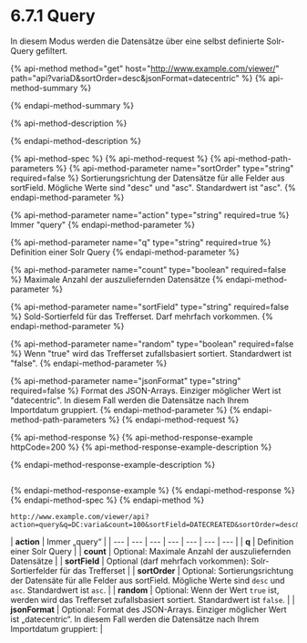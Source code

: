 # 6.7.1 Query

In diesem Modus werden die Datensätze über eine selbst definierte Solr-Query gefiltert.

{% api-method method="get" host="http://www.example.com/viewer/" path="api?variaD&sortOrder=desc&jsonFormat=datecentric" %}
{% api-method-summary %}

{% endapi-method-summary %}

{% api-method-description %}

{% endapi-method-description %}

{% api-method-spec %}
{% api-method-request %}
{% api-method-path-parameters %}
{% api-method-parameter name="sortOrder" type="string" required=false %}
Sortierungsrichtung der Datensätze für alle Felder aus sortField. Mögliche Werte sind "desc" und "asc". Standardwert ist "asc".
{% endapi-method-parameter %}

{% api-method-parameter name="action" type="string" required=true %}
Immer "query"
{% endapi-method-parameter %}

{% api-method-parameter name="q" type="string" required=true %}
Definition einer Solr Query
{% endapi-method-parameter %}

{% api-method-parameter name="count" type="boolean" required=false %}
Maximale Anzahl der auszuliefernden Datensätze
{% endapi-method-parameter %}

{% api-method-parameter name="sortField" type="string" required=false %}
Sold-Sortierfeld für das Trefferset. Darf mehrfach vorkommen.
{% endapi-method-parameter %}

{% api-method-parameter name="random" type="boolean" required=false %}
Wenn "true" wird das Trefferset zufallsbasiert sortiert. Standardwert ist "false".
{% endapi-method-parameter %}

{% api-method-parameter name="jsonFormat" type="string" required=false %}
Format des JSON-Arrays. Einziger möglicher Wert ist "datecentric". In diesem Fall werden die Datensätze nach Ihrem Importdatum gruppiert.
{% endapi-method-parameter %}
{% endapi-method-path-parameters %}
{% endapi-method-request %}

{% api-method-response %}
{% api-method-response-example httpCode=200 %}
{% api-method-response-example-description %}

{% endapi-method-response-example-description %}

```

```
{% endapi-method-response-example %}
{% endapi-method-response %}
{% endapi-method-spec %}
{% endapi-method %}

```text
http://www.example.com/viewer/api?action=query&q=DC:varia&count=100&sortField=DATECREATED&sortOrder=desc&jsonFormat=datecentric
```



| **action**  | Immer „query“  |
| --- | --- | --- | --- | --- | --- | --- |
| **q**  | Definition einer Solr Query  |
| **count**  | Optional: Maximale Anzahl der auszuliefernden Datensätze  |
| **sortField**  | Optional \(darf mehrfach vorkommen\): Solr-Sortierfelder für das Trefferset |
| **sortOrder**  | Optional: Sortierungsrichtung der Datensäte für alle Felder aus sortField. Mögliche Werte sind `desc` und `asc`. Standardwert ist `asc`.  |
| **random**  | Optional: Wenn der Wert `true` ist, werden wird das Trefferset zufallsbasiert sortiert. Standardwert ist `false`.  |
| **jsonFormat**  | Optional: Format des JSON-Arrays. Einziger möglicher Wert ist „datecentric“. In diesem Fall werden die Datensätze nach Ihrem Importdatum gruppiert:  |


